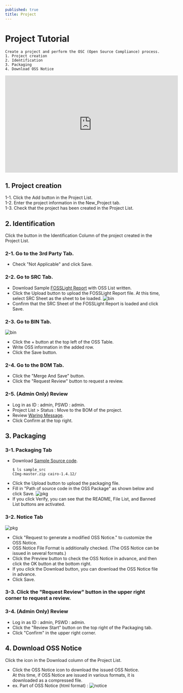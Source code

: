 ```yaml
---
published: true
title: Project
---
```


# Project Tutorial
```note
Create a project and perform the OSC (Open Source Compliance) process.
1. Project creation
2. Identification
3. Packaging 
4. Download OSS Notice
```
<iframe width="560" height="315" src="https://www.youtube.com/embed/IUrQyj3s-Ps" title="FOSSLight Hub - 프로젝트 생성" frameborder="0" allow="accelerometer; autoplay; clipboard-write; encrypted-media; gyroscope; picture-in-picture" allowfullscreen></iframe>

## 1. Project creation
1-1. Click the Add button in the Project List.  
1-2. Enter the project information in the New_Project tab.  
1-3. Check that the project has been created in the Project List.

## 2. Identification
Click the button in the Identification Column of the project created in the Project List.

### 2-1. Go to the 3rd Party Tab.
- Check "Not Applicable" and click Save.

### 2-2. Go to SRC Tab.
- Download Sample [FOSSLight Report](result_files/FOSSLight-Report_SampleProject.xlsx) with OSS List written.
- Click the Upload button to upload the FOSSLight Report file. At this time, select SRC Sheet as the sheet to be loaded.
    ![bin](images/1_prj_sheet.PNG)
- Confirm that the SRC Sheet of the FOSSLight Report is loaded and click Save.

### 2-3. Go to BIN Tab.
![bin](images/1_prj_bin.png)
- Click the + button at the top left of the OSS Table.
- Write OSS information in the added row.
- Click the Save button.

### 2-4. Go to the BOM Tab.
- Click the "Merge And Save" button.
- Click the "Request Review" button to request a review.

### 2-5. (Admin Only) Review
- Log in as ID : admin, PSWD : admin.
- Project List > Status : Move to the BOM of the project.
- Review [Waring Message](../started/2_try/4_project.html#warning).
- Click Confirm at the top right.

## 3. Packaging
### 3-1. Packaging Tab
- Download [Sample Source code](result_files/sample_src.tar.gz).
    ```
    $ ls sample_src
    CImg-master.zip cairo-1.4.12/
    ```
- Click the Upload button to upload the packaging file.
- Fill in "Path of source code in the OSS Package" as shown below and click Save.
![pkg](images/1_prj_pkg.png)
- If you click Verify, you can see that the README, File List, and Banned List buttons are activated.

### 3-2. Notice Tab
![pkg](images/1_prj_notice.png)
- Click "Request to generate a modified OSS Notice." to customize the OSS Notice.
- OSS Notice File Format is additionally checked. (The OSS Notice can be issued in several formats.)
- Click the Preview button to check the OSS Notice in advance, and then click the OK button at the bottom right.
- If you click the Download button, you can download the OSS Notice file in advance.
- Click Save.

### 3-3. Click the "Request Review" button in the upper right corner to request a review.
### 3-4. (Admin Only) Review
- Log in as ID : admin, PSWD : admin.
- Click the "Review Start" button on the top right of the Packaging tab.
- Click "Confirm" in the upper right corner.

## 4. Download OSS Notice
Click the icon in the Download column of the Project List.
- Click the OSS Notice icon to download the issued OSS Notice.  
    At this time, if OSS Notice are issued in various formats, it is downloaded as a compressed file.
- ex. Part of OSS Notice (html format) :
![notice](images/1_prj_oss_notice.png)

